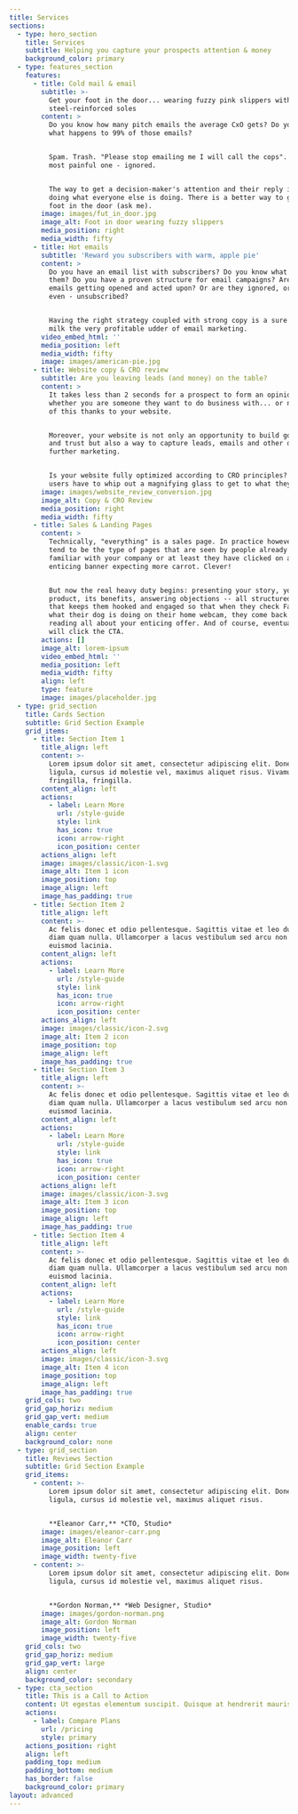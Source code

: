 ```yaml
---
title: Services
sections:
  - type: hero_section
    title: Services
    subtitle: Helping you capture your prospects attention & money
    background_color: primary
  - type: features_section
    features:
      - title: Cold mail & email
        subtitle: >-
          Get your foot in the door... wearing fuzzy pink slippers with
          steel-reinforced soles
        content: >
          Do you know how many pitch emails the average CxO gets? Do you know
          what happens to 99% of those emails?


          Spam. Trash. "Please stop emailing me I will call the cops". Or the
          most painful one - ignored.


          The way to get a decision-maker's attention and their reply is not by
          doing what everyone else is doing. There is a better way to get your
          foot in the door (ask me).
        image: images/fut_in_door.jpg
        image_alt: Foot in door wearing fuzzy slippers
        media_position: right
        media_width: fifty
      - title: Hot emails
        subtitle: 'Reward you subscribers with warm, apple pie'
        content: >
          Do you have an email list with subscribers? Do you know what to send
          them? Do you have a proven structure for email campaigns? Are your
          emails getting opened and acted upon? Or are they ignored, or worse
          even - unsubscribed?


          Having the right strategy coupled with strong copy is a sure way to
          milk the very profitable udder of email marketing.
        video_embed_html: ''
        media_position: left
        media_width: fifty
        image: images/american-pie.jpg
      - title: Website copy & CRO review
        subtitle: Are you leaving leads (and money) on the table?
        content: >
          It takes less than 2 seconds for a prospect to form an opinion on
          whether you are someone they want to do business with... or not. All
          of this thanks to your website.


          Moreover, your website is not only an opportunity to build good will
          and trust but also a way to capture leads, emails and other data for
          further marketing.


          Is your website fully optimized according to CRO principles? Or do
          users have to whip out a magnifying glass to get to what they need?
        image: images/website_review_conversion.jpg
        image_alt: Copy & CRO Review
        media_position: right
        media_width: fifty
      - title: Sales & Landing Pages
        content: >
          Technically, "everything" is a sales page. In practice however, these
          tend to be the type of pages that are seen by people already somewhat
          familiar with your company or at least they have clicked on a very
          enticing banner expecting more carrot. Clever!


          But now the real heavy duty begins: presenting your story, your
          product, its benefits, answering objections -- all structured in a way
          that keeps them hooked and engaged so that when they check Facebook or
          what their dog is doing on their home webcam, they come back to resume
          reading all about your enticing offer. And of course, eventually they
          will click the CTA.
        actions: []
        image_alt: lorem-ipsum
        video_embed_html: ''
        media_position: left
        media_width: fifty
        align: left
        type: feature
        image: images/placeholder.jpg
  - type: grid_section
    title: Cards Section
    subtitle: Grid Section Example
    grid_items:
      - title: Section Item 1
        title_align: left
        content: >-
          Lorem ipsum dolor sit amet, consectetur adipiscing elit. Donec nisl
          ligula, cursus id molestie vel, maximus aliquet risus. Vivamus in nibh
          fringilla, fringilla.
        content_align: left
        actions:
          - label: Learn More
            url: /style-guide
            style: link
            has_icon: true
            icon: arrow-right
            icon_position: center
        actions_align: left
        image: images/classic/icon-1.svg
        image_alt: Item 1 icon
        image_position: top
        image_align: left
        image_has_padding: true
      - title: Section Item 2
        title_align: left
        content: >-
          Ac felis donec et odio pellentesque. Sagittis vitae et leo duis ut
          diam quam nulla. Ullamcorper a lacus vestibulum sed arcu non odio
          euismod lacinia.
        content_align: left
        actions:
          - label: Learn More
            url: /style-guide
            style: link
            has_icon: true
            icon: arrow-right
            icon_position: center
        actions_align: left
        image: images/classic/icon-2.svg
        image_alt: Item 2 icon
        image_position: top
        image_align: left
        image_has_padding: true
      - title: Section Item 3
        title_align: left
        content: >-
          Ac felis donec et odio pellentesque. Sagittis vitae et leo duis ut
          diam quam nulla. Ullamcorper a lacus vestibulum sed arcu non odio
          euismod lacinia.
        content_align: left
        actions:
          - label: Learn More
            url: /style-guide
            style: link
            has_icon: true
            icon: arrow-right
            icon_position: center
        actions_align: left
        image: images/classic/icon-3.svg
        image_alt: Item 3 icon
        image_position: top
        image_align: left
        image_has_padding: true
      - title: Section Item 4
        title_align: left
        content: >-
          Ac felis donec et odio pellentesque. Sagittis vitae et leo duis ut
          diam quam nulla. Ullamcorper a lacus vestibulum sed arcu non odio
          euismod lacinia.
        content_align: left
        actions:
          - label: Learn More
            url: /style-guide
            style: link
            has_icon: true
            icon: arrow-right
            icon_position: center
        actions_align: left
        image: images/classic/icon-3.svg
        image_alt: Item 4 icon
        image_position: top
        image_align: left
        image_has_padding: true
    grid_cols: two
    grid_gap_horiz: medium
    grid_gap_vert: medium
    enable_cards: true
    align: center
    background_color: none
  - type: grid_section
    title: Reviews Section
    subtitle: Grid Section Example
    grid_items:
      - content: >-
          Lorem ipsum dolor sit amet, consectetur adipiscing elit. Donec nisl
          ligula, cursus id molestie vel, maximus aliquet risus.


          **Eleanor Carr,** *CTO, Studio*
        image: images/eleanor-carr.png
        image_alt: Eleanor Carr
        image_position: left
        image_width: twenty-five
      - content: >-
          Lorem ipsum dolor sit amet, consectetur adipiscing elit. Donec nisl
          ligula, cursus id molestie vel, maximus aliquet risus.


          **Gordon Norman,** *Web Designer, Studio*
        image: images/gordon-norman.png
        image_alt: Gordon Norman
        image_position: left
        image_width: twenty-five
    grid_cols: two
    grid_gap_horiz: medium
    grid_gap_vert: large
    align: center
    background_color: secondary
  - type: cta_section
    title: This is a Call to Action
    content: Ut egestas elementum suscipit. Quisque at hendrerit mauris.
    actions:
      - label: Compare Plans
        url: /pricing
        style: primary
    actions_position: right
    align: left
    padding_top: medium
    padding_bottom: medium
    has_border: false
    background_color: primary
layout: advanced
---
```

